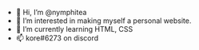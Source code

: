 - 👋 Hi, I’m @nymphitea
- 👀 I’m interested in making myself a personal website.
- 🌱 I’m currently learning HTML, CSS
- 📫 kore#6273 on discord

<!---
nymphitea/nymphitea is a ✨ special ✨ repository because its `README.md` (this file) appears on your GitHub profile.
You can click the Preview link to take a look at your changes.
--->
